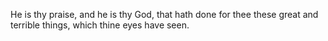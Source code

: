 He is thy praise, and he is thy God, that hath done for thee these great and terrible things, which thine eyes have seen.
